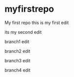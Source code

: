 # myfirstrepo
My first repo
this is my first edit

its my second edit

branch1 edit

branch2 edit

branch3 edit

branch4 edit
